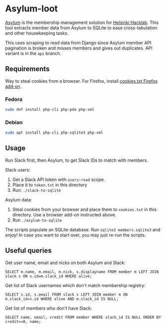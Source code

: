 # Asylum-loot

[Asylum](https://github.com/HelsinkiHacklab/asylum) is the membership
management solution for [Helsinki Hacklab](https://helsinki.hacklab.fi/).
This tool extracts member data from Asylum to SQLite to ease
cross-tabulation and other housekeeping tasks.

This uses scraping to read data from Django since Asylum member API
pagination is broken and misses members and gives out duplicates. API
variant is in the `api` branch.

## Requirements

Way to steal cookies from a browser. For Firefox, install
[cookies.txt Firefox add-on](https://addons.mozilla.org/fi/firefox/addon/cookies-txt).

### Fedora

```sh
sudo dnf install php-cli php-pdo php-xml
```

### Debian

```sh
sudo apt install php-cli php-sqlite3 php-xml
```

## Usage

Run Slack first, then Asylum, to get Slack IDs to match
with members.

Slack users:

1. Get a Slack API token with `users:read` scope.
2. Place it to `token.txt` in this directory
2. Run: `./slack-to-sqlite`

Asylum data:

1. Steal cookies from your browser and place them to `cookies.txt`
in this directory. Use a browser add-on instructed above.
2. Run `./asylum-to-sqlite`

The scripts populate an SQLite database. Run `sqlite3 members.sqlite3`
and enjoy! In case you want to start over, you may just re-run the
scripts.

## Useful queries

Get user name, email and nicks on both Asylum and Slack:

```sqlite
SELECT m.name, m.email, m.nick, s.displayname FROM member m LEFT JOIN slack s ON s.id=m.slack_id WHERE alive;
```

Get list of Slack usernames which don't match membership registry:

```sqlite
SELECT s.id, s.email FROM slack s LEFT JOIN member m ON m.slack_id=s.id WHERE alive AND m.slack_id IS NULL;
```

Get list of members who don't have Slack:

```sqlite
SELECT name, email, credit FROM member WHERE slack_id IS NULL ORDER BY credit>=0, name;
```
